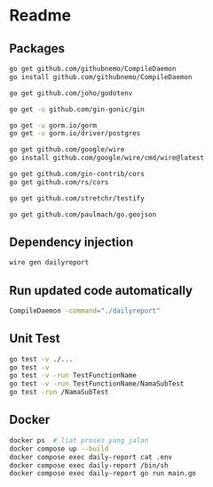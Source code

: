 # Readme
## Packages
``` bash
go get github.com/githubnemo/CompileDaemon
go install github.com/githubnemo/CompileDaemon

go get github.com/joho/godotenv

go get -u github.com/gin-gonic/gin

go get -u gorm.io/gorm
go get -u gorm.io/driver/postgres

go get github.com/google/wire
go install github.com/google/wire/cmd/wire@latest

go get github.com/gin-contrib/cors
go get github.com/rs/cors

go get github.com/stretchr/testify

go get github.com/paulmach/go.geojson
```

## Dependency injection
``` bash
wire gen dailyreport
```


## Run updated code automatically
``` bash
CompileDaemon -command="./dailyreport"
```


## Unit Test
``` bash
go test -v ./...
go test -v
go test -v -run TestFunctionName
go test -v -run TestFunctionName/NamaSubTest
go test -run /NamaSubTest
```

## Docker 
``` bash
docker ps  # liat proses yang jalan
docker compose up --build
docker compose exec daily-report cat .env
docker compose exec daily-report /bin/sh
docker compose exec daily-report go run main.go
```
